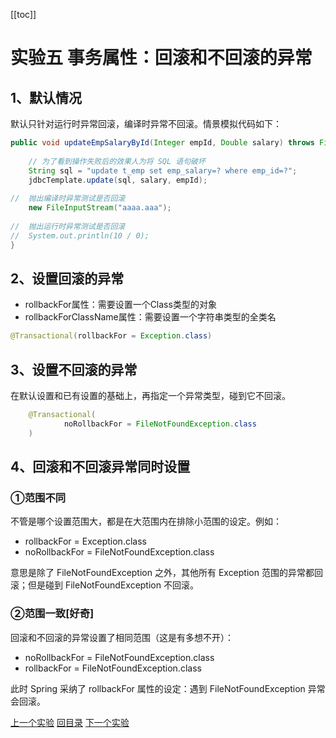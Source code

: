 [[toc]]

# 实验五 事务属性：回滚和不回滚的异常

## 1、默认情况

默认只针对运行时异常回滚，编译时异常不回滚。情景模拟代码如下：

```java
public void updateEmpSalaryById(Integer empId, Double salary) throws FileNotFoundException {
    
	// 为了看到操作失败后的效果人为将 SQL 语句破坏
	String sql = "update t_emp set emp_salary=? where emp_id=?";
	jdbcTemplate.update(sql, salary, empId);
    
//  抛出编译时异常测试是否回滚
	new FileInputStream("aaaa.aaa");
    
//  抛出运行时异常测试是否回滚
//  System.out.println(10 / 0);
}
```



## 2、设置回滚的异常

- rollbackFor属性：需要设置一个Class类型的对象
- rollbackForClassName属性：需要设置一个字符串类型的全类名

```java
@Transactional(rollbackFor = Exception.class)
```



## 3、设置不回滚的异常

在默认设置和已有设置的基础上，再指定一个异常类型，碰到它不回滚。

```java
    @Transactional(
            noRollbackFor = FileNotFoundException.class
    )
```



## 4、回滚和不回滚异常同时设置

### ①范围不同

不管是哪个设置范围大，都是在大范围内在排除小范围的设定。例如：

- rollbackFor = Exception.class
- noRollbackFor = FileNotFoundException.class

意思是除了 FileNotFoundException 之外，其他所有 Exception 范围的异常都回滚；但是碰到 FileNotFoundException 不回滚。



### ②范围一致[好奇]

回滚和不回滚的异常设置了相同范围（这是有多想不开）：

- noRollbackFor = FileNotFoundException.class
- rollbackFor = FileNotFoundException.class

此时 Spring 采纳了 rollbackFor 属性的设定：遇到 FileNotFoundException 异常会回滚。



[上一个实验](experiment04.html) [回目录](../verse03.html) [下一个实验](experiment06.html)